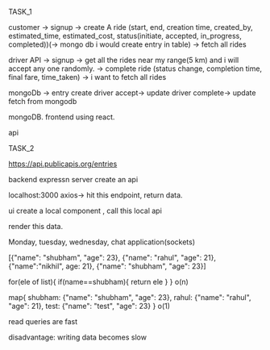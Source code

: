 TASK_1

customer
-> signup
-> create A ride  (start, end, creation time, created_by, estimated_time, estimated_cost, status(initiate, accepted, in_progress, completed))(-> mongo db i would create entry in table)
-> fetch all rides


driver
API
-> signup
-> get all the rides near my range(5 km) and i will accept any one randomly.
-> complete ride (status change, completion time, final fare, time_taken)
-> i want to fetch all rides


mongoDb -> entry create
driver accept-> update
driver complete-> update
fetch from mongodb

mongoDB.
frontend using react.

api 



TASK_2

https://api.publicapis.org/entries 

backend expressn server
create an api

localhost:3000 axios-> hit this endpoint, return data.

ui
create a local component , call this local api

render this data.




Monday, tuesday, wednesday,
chat application(sockets)




[{"name": "shubham", "age": 23}, {"name": "rahul", "age": 21}, {"name":"nikhil", age: 21}, {"name": "shubham", "age": 23}]

for(ele of list){
    if(name==shubham){
        return ele
    }
}
o(n)


map{
    shubham: {"name": "shubham", "age": 23},
    rahul: {"name": "rahul", "age": 21},
    test: {"name": "test", "age": 23}
}
o(1)


read queries are fast


disadvantage: 
writing data becomes slow